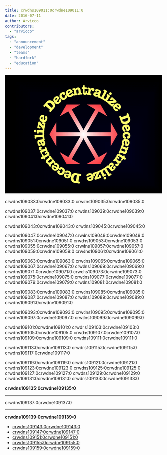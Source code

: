 ```yaml
---
title: crwdns109011:0crwdne109011:0
date: 2016-07-11
author: Arvicco
contributors:
  - "arvicco"
tags:
  - "announcement"
  - "development"
  - "teams"
  - "hardfork"
  - "education"
---
```


![crwdns109031:0crwdne109031:0](./1gMu8qJtr2NeEuuGzvsfcnw.png)

crwdns109033:0crwdne109033:0 crwdns109035:0crwdne109035:0

crwdns109037:0crwdne109037:0 crwdns109039:0crwdne109039:0 crwdns109041:0crwdne109041:0

crwdns109043:0crwdne109043:0 crwdns109045:0crwdne109045:0

crwdns109047:0crwdne109047:0 crwdns109049:0crwdne109049:0 crwdns109051:0crwdne109051:0 crwdns109053:0crwdne109053:0 crwdns109055:0crwdne109055:0 crwdns109057:0crwdne109057:0 crwdns109059:0crwdne109059:0 crwdns109061:0crwdne109061:0

crwdns109063:0crwdne109063:0 crwdns109065:0crwdne109065:0 crwdns109067:0crwdne109067:0 crwdns109069:0crwdne109069:0 crwdns109071:0crwdne109071:0 crwdns109073:0crwdne109073:0 crwdns109075:0crwdne109075:0 crwdns109077:0crwdne109077:0 crwdns109079:0crwdne109079:0 crwdns109081:0crwdne109081:0

crwdns109083:0crwdne109083:0 crwdns109085:0crwdne109085:0 crwdns109087:0crwdne109087:0 crwdns109089:0crwdne109089:0 crwdns109091:0crwdne109091:0

crwdns109093:0crwdne109093:0 crwdns109095:0crwdne109095:0 crwdns109097:0crwdne109097:0 crwdns109099:0crwdne109099:0

crwdns109101:0crwdne109101:0 crwdns109103:0crwdne109103:0 crwdns109105:0crwdne109105:0 crwdns109107:0crwdne109107:0 crwdns109109:0crwdne109109:0 crwdns109111:0crwdne109111:0

crwdns109113:0crwdne109113:0 crwdns109115:0crwdne109115:0 crwdns109117:0crwdne109117:0

crwdns109119:0crwdne109119:0 crwdns109121:0crwdne109121:0 crwdns109123:0crwdne109123:0 crwdns109125:0crwdne109125:0 crwdns109127:0crwdne109127:0 crwdns109129:0crwdne109129:0 crwdns109131:0crwdne109131:0 crwdns109133:0crwdne109133:0

**crwdns109135:0crwdne109135:0**

---

crwdns109137:0crwdne109137:0

---

**crwdns109139:0crwdne109139:0**

- [crwdns109143:0crwdne109143:0](https://ethereumclassic.org/A_Crypto-Decentralist_Manifesto.pdf)
- [crwdns109147:0crwdne109147:0](https://ethereumclassic.org/A_Crypto-Decentralist_Manifesto_vietnamese.pdf)
- [crwdns109151:0crwdne109151:0](https://ethereumclassic.org/A_Crypto-Decentralist_Manifesto_russian.pdf)
- [crwdns109155:0crwdne109155:0](https://ethereumclassic.org/A_Crypto-Decentralist_Manifesto_german.pdf)
- [crwdns109159:0crwdne109159:0](https://ethereumclassic.org/A_Crypto-Decentralist_Manifesto_italian.pdf)
